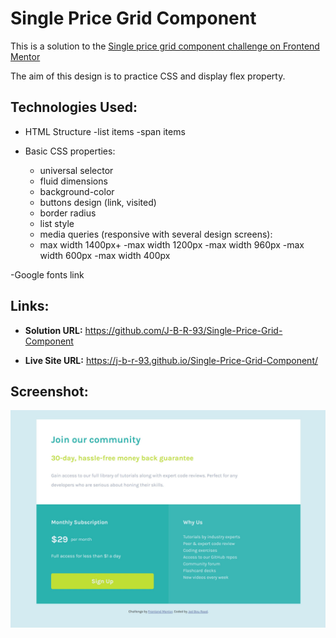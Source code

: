 # Single Price Grid Component

This is a solution to the [Single price grid component challenge on Frontend Mentor](https://www.frontendmentor.io/challenges/single-price-grid-component-5ce41129d0ff452fec5abbbc)

The aim of this design is to practice CSS and display flex property.

## Technologies Used:

- HTML Structure
  -list items
  -span items

- Basic CSS properties:
  - universal selector
  - fluid dimensions
  - background-color
  - buttons design (link, visited)
  - border radius
  - list style
  - media queries (responsive with several design screens):
  - max width 1400px+
    -max width 1200px
    -max width 960px
    -max width 600px
    -max width 400px

-Google fonts link

## Links:

- **Solution URL:** https://github.com/J-B-R-93/Single-Price-Grid-Component

- **Live Site URL:** https://j-b-r-93.github.io/Single-Price-Grid-Component/

## Screenshot:

<img src="images/Screenshot.JPG" alt="Screenshot for the single price grid component" />
